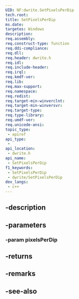 ```yaml
---
UID: NF:dwrite.SetPixelsPerDip
tech.root: 
title: SetPixelsPerDip
ms.date: 
targetos: Windows
description: 
req.assembly: 
req.construct-type: function
req.ddi-compliance: 
req.dll: 
req.header: dwrite.h
req.idl: 
req.include-header: 
req.irql: 
req.kmdf-ver: 
req.lib: 
req.max-support: 
req.namespace: 
req.redist: 
req.target-min-winverclnt: 
req.target-min-winversvr: 
req.target-type: 
req.type-library: 
req.umdf-ver: 
req.unicode-ansi: 
topic_type:
 - apiref
api_type:
 - 
api_location:
 - dwrite.h
api_name:
 - SetPixelsPerDip
f1_keywords:
 - SetPixelsPerDip
 - dwrite/SetPixelsPerDip
dev_langs:
 - c++
---
```


## -description

## -parameters

### -param pixelsPerDip

## -returns

## -remarks

## -see-also

